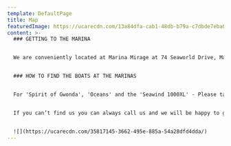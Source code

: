 ```yaml
---
template: DefaultPage
title: Map
featuredImage: https://ucarecdn.com/13a84dfa-cab1-48db-b79a-c7dbde7eba0f/
content: >-
  ### GETTING TO THE MARINA


  We are conveniently located at Marina Mirage at 74 Seaworld Drive, Main Beach. The marinas are directly adjacent to one another and there is plentiful free parking which you are invited to use.


  ### HOW TO FIND THE BOATS AT THE MARINAS


  For 'Spirit of Gwonda', 'Oceans' and the 'Seawind 1000XL' - Please take the jetty with the big yellow archway at Mariner's Cove. Take the first arm (to your left) after going under the yellow archway.  You should be able to see our boat from the start of the main jetty.    Please find a map below.  


  If you can’t find us you can always call us and we will be happy to guide you.


  ![](https://ucarecdn.com/35817145-3662-495e-885a-54a28dfd4dda/)
---
```

